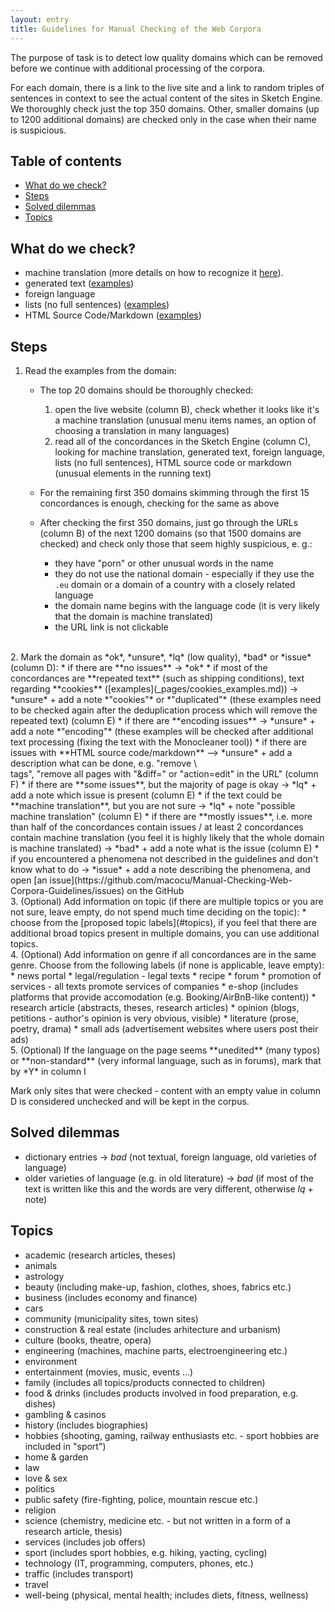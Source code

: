 ```yaml
---
layout: entry
title: Guidelines for Manual Checking of the Web Corpora
---
```


The purpose of task is to detect low quality domains which can be removed before we continue with additional processing of the corpora.

For each domain, there is a link to the live site and a link to random triples of sentences in context to see the actual content of the sites in Sketch Engine. We thoroughly check just the top 350 domains. Other, smaller domains (up to 1200 additional domains) are checked only in the case when their name is suspicious.

## Table of contents
* [What do we check?](#what-do-we-check)
* [Steps](#steps)
* [Solved dilemmas](#solved-dilemmas)
* [Topics](#topics)


## What do we check?
* machine translation (more details on how to recognize it [here](_pages/machine_translation.md)).
* generated text ([examples](_pages/generated_text_examples.md))
* foreign language
* lists (no full sentences) ([examples](_pages/non-textual_examples.md))
* HTML Source Code/Markdown ([examples](_pages/markdown_examples.md))

## Steps

1. Read the examples from the domain:
	* The top 20 domains should be thoroughly checked:
		1. open the live website (column B), check whether it looks like it's a machine translation (unusual menu items names, an option of choosing a translation in many languages)
		2. read all of the concordances in the Sketch Engine (column C), looking for machine translation, generated text, foreign language, lists (no full sentences), HTML source code or markdown (unusual elements in the running text)

	* For the remaining first 350 domains skimming through the first 15 concordances is enough, checking for the same as above
	* After checking the first 350 domains, just go through the URLs (column B) of the next 1200 domains (so that 1500 domains are checked) and check only those that seem highly suspicious, e. g.:
		* they have "porn" or other unusual words in the name
		* they do not use the national domain - especially if they use the `.eu` domain or a domain of a country with a closely related language
		* the domain name begins with the language code (it is very likely that the domain is machine translated)
		* the URL link is not clickable

<br/>
2. Mark the domain as *ok*, *unsure*, *lq* (low quality), *bad* or *issue* (column D):
* if there are **no issues** -> *ok*
* if most of the concordances are **repeated text** (such as shipping conditions), text regarding **cookies** ([examples](_pages/cookies_examples.md)) -> *unsure* + add a note *"cookies"* or *"duplicated"* (these examples need to be checked again after the deduplication process which will remove the repeated text) (column E)
* if there are **encoding issues** -> *unsure* + add a note *"encoding"* (these examples will be checked after additional text processing (fixing the text with the Monocleaner tool))
* if there are issues with **HTML source code/markdown** --> *unsure* + add a description what can be done, e.g. "remove \<br/> tags", "remove all pages with "&diff=" or "action=edit" in the URL" (column F)
* if there are **some issues**, but the majority of page is okay -> *lq* + add a note which issue is present (column E)
* if the text could be **machine translation**, but you are not sure -> *lq* + note "possible machine translation" (column E)
* if there are **mostly issues**, i.e. more than half of the concordances contain issues / at least 2 concordances contain machine translation (you feel it is highly likely that the whole domain is machine translated) -> *bad* + add a note what is the issue (column E)
* if you encountered a phenomena not described in the guidelines and don't know what to do -> *issue* + add a note describing the phenomena, and open [an issue](https://github.com/macocu/Manual-Checking-Web-Corpora-Guidelines/issues) on the GitHub 
<br/>
3. (Optional) Add information on topic (if there are multiple topics or you are not sure, leave empty, do not spend much time deciding on the topic):
* choose from the [proposed topic labels](#topics), if you feel that there are additional broad topics present in multiple domains, you can use additional topics.
<br/>
4. (Optional) Add information on genre if all concordances are in the same genre. Choose from the following labels (if none is applicable, leave empty):
* news portal
* legal/regulation - legal texts
* recipe
* forum
* promotion of services - all texts promote services of companies
* e-shop (includes platforms that provide accomodation (e.g. Booking/AirBnB-like content))
* research article (abstracts, theses, research articles)
* opinion (blogs, petitions - author's opinion is very obvious, visible)
* literature (prose, poetry, drama)
* small ads (advertisement websites where users post their ads)
<br/>
5. (Optional) If the language on the page seems **unedited** (many typos) or **non-standard** (very informal language, such as in forums), mark that by *Y* in column I

Mark only sites that were checked - content with an empty value in column D is considered unchecked and will be kept in the corpus.

## Solved dilemmas

* dictionary entries -> *bad* (not textual, foreign language, old varieties of language)
* older varieties of language (e.g. in old literature) -> *bad* (if most of the text is written like this and the words are very different, otherwise *lq* + note)


## Topics

* academic (research articles, theses)
* animals
* astrology
* beauty (including make-up, fashion, clothes, shoes, fabrics etc.)
* business (includes economy and finance)
* cars
* community (municipality sites, town sites)
* construction & real estate (includes arhitecture and urbanism)
* culture (books, theatre, opera)
* engineering (machines, machine parts, electroengineering etc.)
* environment
* entertainment (movies, music, events …)
* family (includes all topics/products connected to children)
* food & drinks (includes products involved in food preparation, e.g. dishes)
* gambling & casinos
* history (includes biographies)
* hobbies (shooting, gaming, railway enthusiasts etc. - sport hobbies are included in "sport")
* home & garden
* law
* love & sex
* politics
* public safety (fire-fighting, police, mountain rescue etc.)
* religion
* science (chemistry, medicine etc. - but not written in a form of a research article, thesis)
* services (includes job offers)
* sport (includes sport hobbies, e.g. hiking, yacting, cycling)
* technology (IT, programming, computers, phones, etc.)
* traffic (includes transport)
* travel
* well-being (physical, mental health; includes diets, fitness, wellness)